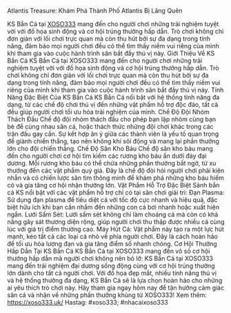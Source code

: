 Atlantis Treasure: Khám Phá Thành Phố Atlantis Bị Lãng Quên

KS Bắn Cá tại [XOSO333](https://xoso333.uk/) mang đến cho người chơi những trải nghiệm tuyệt vời với đồ họa sinh động và cơ hội trúng thưởng hấp dẫn. Trò chơi không chỉ đơn giản với lối chơi trực quan mà còn thu hút bởi sự đa dạng trong tính năng, đảm bảo mọi người chơi đều có thể tìm thấy niềm vui riêng của mình khi tham gia vào cuộc hành trình săn bắt đầy thú vị này.
Giới Thiệu Về KS Bắn Cá
KS Bắn Cá tại XOSO333 mang đến cho người chơi những trải nghiệm tuyệt vời với đồ họa sinh động và cơ hội trúng thưởng hấp dẫn. Trò chơi không chỉ đơn giản với lối chơi trực quan mà còn thu hút bởi sự đa dạng trong tính năng, đảm bảo mọi người chơi đều có thể tìm thấy niềm vui riêng của mình khi tham gia vào cuộc hành trình săn bắt đầy thú vị này.
Tính Năng Đặc Biệt Của KS Bắn Cá
KS Bắn Cá nổi bật với hệ thống tính năng đa dạng, từ các chế độ chơi thú vị đến những vật phẩm hỗ trợ độc đáo, tất cả đều giúp người chơi tối ưu hóa trải nghiệm của mình.
Chế Độ Đội Nhóm Thách Đấu
Chế độ đội nhóm thách đấu cho phép bạn lập nhóm cùng bạn bè để cùng nhau săn cá, hoặc thách thức những đội chơi khác trong các trận đấu gay cấn. Sự kết hợp ăn ý giữa các thành viên là yếu tố quan trọng để giành chiến thắng, tạo nên không khí sôi động và mang lại phần thưởng lớn cho đội chiến thắng.
Chế Độ Săn Kho Báu
Chế độ săn kho báu mang đến cho người chơi cơ hội tìm kiếm các rương kho báu ẩn dưới đáy đại dương. Mỗi rương kho báu có thể chứa những phần thưởng bất ngờ, từ xu thưởng đến các vật phẩm quý giá. Đây là chế độ đòi hỏi người chơi phải kiên nhẫn và có chiến lược săn tìm thông minh để khám phá những kho báu hiếm có và gia tăng cơ hội nhận thưởng lớn.
Vật Phẩm Hỗ Trợ Đặc Biệt
Sảnh bắn cá KS nổi bật với các vật phẩm hỗ trợ chỉ có tại sân chơi giải trí:
Đạn Plasma: Sử dụng đạn plasma để tiêu diệt cá với tốc độ cực nhanh và hiệu quả, đặc biệt hữu ích khi bạn cần nhắm đến những con cá bơi nhanh hoặc xuất hiện ngắn.
Lưới Sấm Sét: Lưới sấm sét không chỉ làm choáng cá mà còn có khả năng gây sát thương diện rộng, giúp người chơi thu thập được nhiều cá cùng lúc với giá trị điểm thưởng cao.
Máy Hút Cá: Vật phẩm này tạo ra một lực hút mạnh, kéo tất cả các loại cá nhỏ về phía người chơi. Đây là cách hoàn hảo để tối ưu hóa lượng đạn và gia tăng điểm số nhanh chóng.
Cơ Hội Thưởng Hấp Dẫn Tại KS Bắn Cá
KS Bắn Cá tại XOSO333 mang đến vô số cơ hội thưởng hấp dẫn mà người chơi không nên bỏ lỡ:
KS Bắn Cá tại XOSO333 mang đến trải nghiệm đại dương sống động cùng với cơ hội trúng
thưởng lớn dành cho tất cả người chơi. Với đồ họa đẹp mắt, nhiều tính năng thú vị và hệ thống thưởng đa dạng, KS Bắn Cá sẽ là lựa chọn hoàn hảo cho những ai yêu thích trò chơi này. Hãy tham gia ngay hôm nay để tận hưởng cảm giác săn cá và nhận về những phần thưởng khủng từ XOSO333!
Xem thêm: https://xoso333.uk/
Hastag: #xoso333; #nhacaixoso333


